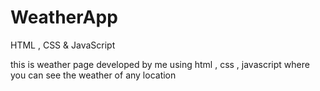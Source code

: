 # WeatherApp
HTML , CSS &amp; JavaScript 

this is weather page developed by me using html , css , javascript
where you can see the weather of any location
